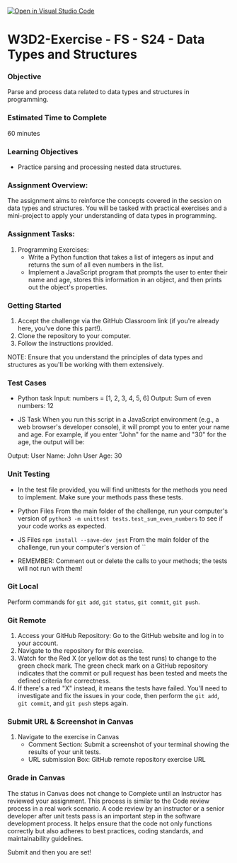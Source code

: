 [![Open in Visual Studio Code](https://classroom.github.com/assets/open-in-vscode-718a45dd9cf7e7f842a935f5ebbe5719a5e09af4491e668f4dbf3b35d5cca122.svg)](https://classroom.github.com/online_ide?assignment_repo_id=14180630&assignment_repo_type=AssignmentRepo)
# W3D2-Exercise - FS - S24 - Data Types and Structures

### Objective

Parse and process data related to data types and structures in programming.

### Estimated Time to Complete

60 minutes

### Learning Objectives

- Practice parsing and processing nested data structures.

### Assignment Overview:

The assignment aims to reinforce the concepts covered in the session on data types and structures. You will be tasked with practical exercises and a mini-project to apply your understanding of data types in programming.

### Assignment Tasks:

1. Programming Exercises:
   - Write a Python function that takes a list of integers as input and returns the sum of all even numbers in the list.
   - Implement a JavaScript program that prompts the user to enter their name and age, stores this information in an object, and then prints out the object's properties.

### Getting Started

1. Accept the challenge via the GitHub Classroom link (if you're already here, you've done this part!).
2. Clone the repository to your computer.
3. Follow the instructions provided.

NOTE: Ensure that you understand the principles of data types and structures as you'll be working with them extensively.

### Test Cases

- Python task
Input: numbers = [1, 2, 3, 4, 5, 6]
Output: Sum of even numbers: 12

- JS Task
When you run this script in a JavaScript environment (e.g., a web browser's developer console), it will prompt you to enter your name and age. For example, if you enter "John" for the name and "30" for the age, the output will be:

Output: 
User Name: John
User Age: 30

### Unit Testing

- In the test file provided, you will find unittests for the methods you need to implement. Make sure your methods pass these tests.

- Python Files
From the main folder of the challenge, run your computer's version of `python3 -m unittest tests.test_sum_even_numbers` to see if your code works as expected.

- JS Files
`npm install --save-dev jest`
From the main folder of the challenge, run your computer's version of ``

- REMEMBER: Comment out or delete the calls to your methods; the tests will not run with them!

### Git Local

Perform commands for `git add`, `git status`, `git commit`, `git push`.

### Git Remote

1. Access your GitHub Repository: Go to the GitHub website and log in to your account.
2. Navigate to the repository for this exercise.
3. Watch for the Red X (or yellow dot as the test runs) to change to the green check mark. The green check mark on a GitHub repository indicates that the commit or pull request has been tested and meets the defined criteria for correctness.
4. If there's a red "X" instead, it means the tests have failed. You'll need to investigate and fix the issues in your code, then perform the `git add`, `git commit`, and `git push` steps again.

### Submit URL & Screenshot in Canvas

1. Navigate to the exercise in Canvas
   - Comment Section: Submit a screenshot of your terminal showing the results of your unit tests.
   - URL submission Box: GitHub remote repository exercise URL

### Grade in Canvas

The status in Canvas does not change to Complete until an Instructor has reviewed your assignment. This process is similar to the Code review process in a real work scenario. A code review by an instructor or a senior developer after unit tests pass is an important step in the software development process. It helps ensure that the code not only functions correctly but also adheres to best practices, coding standards, and maintainability guidelines.

Submit and then you are set!
